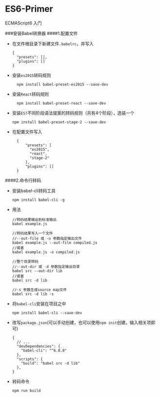 # ES6-Primer
ECMAScript6 入门

###安装Babel转换器
####1.配置文件

*	在文件根目录下新建文件`.babelrc`，并写入

		{
		  "presets": [],
		  "plugins": []
		}

* 安装`es2015`转码规则

		npm install babel-preset-es2015 --save-dev

* 安装`React`转码规则

		npm install babel-preset-react --save-dev
*	安装`ES7`不同阶段语法提案的转码规则（共有4个阶段），选装一个

		npm install babel-preset-stage-2 --save-dev

* 在配置文件写入

		{
		    "presets": [
		      "es2015",
		      "react",
		      "stage-2"
		    ],
		    "plugins": []
		}

####2.命令行转码
*	安装babel-cli转码工具

		npm install babel-cli -g 
*	用法

		//转码结果输出到标准输出
		babel example.js
		
		//转码结果写入一个文件
		//--out-file 或 -o 参数指定输出文件
		babel example.js --out-file compiled.js
		//或者
		babel example.js -o compiled.js
		
		//整个目录转码
		//--out-dir 或 -d 参数指定输出目录
		babel src --out-dir lib
		//或者
		babel src -d lib
		
		//-s 参数生成source map文件
		babel src -d lib -s
*	将`babel-cli`安装在项目之中

		npm install babel-cli --save-dev

*	改写`package.json`(可以手动创建，也可以使用`npm init`创建，输入相关项即可)

		{
		  // ...
		  "devDependencies": {
		    "babel-cli": "^6.0.0"
		  },
		  "scripts": {
		    "build": "babel src -d lib"
		  },
		}
*	转码命令

		npm run build

